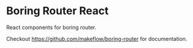 # Boring Router React

React components for boring router.

Checkout https://github.com/makeflow/boring-router for documentation.
